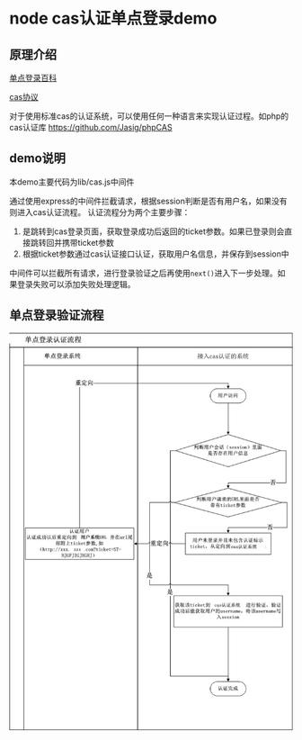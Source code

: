 node cas认证单点登录demo
====

## 原理介绍

[单点登录百科](http://baike.baidu.com/view/993620.htm)

[cas协议](https://github.com/Jasig/cas)

对于使用标准cas的认证系统，可以使用任何一种语言来实现认证过程。如php的cas认证库 https://github.com/Jasig/phpCAS

## demo说明

本demo主要代码为lib/cas.js中间件

通过使用express的中间件拦截请求，根据session判断是否有用户名，如果没有则进入cas认证流程。
认证流程分为两个主要步骤：

  1. 是跳转到cas登录页面，获取登录成功后返回的ticket参数。如果已登录则会直接跳转回并携带ticket参数
  2. 根据ticket参数通过cas认证接口认证，获取用户名信息，并保存到session中

中间件可以拦截所有请求，进行登录验证之后再使用`next()`进入下一步处理。如果登录失败可以添加失败处理逻辑。

## 单点登录验证流程

![登录流程](./cas.jpg)
